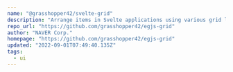 ```yaml
---
name: "@grasshopper42/svelte-grid"
description: "Arrange items in Svelte applications using various grid layouts."
repo_url: "https://github.com/grasshopper42/egjs-grid"
author: "NAVER Corp."
homepage: "https://github.com/grasshopper42/egjs-grid"
updated: "2022-09-01T07:49:40.135Z"
tags: 
  - ui
---
```


